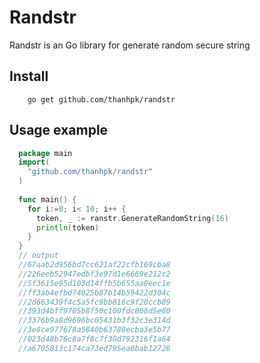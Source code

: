 # Randstr

Randstr is an Go library for generate random secure string

## Install
```
	go get github.com/thanhpk/randstr
```

## Usage example

```go
  package main
  import(
    "github.com/thanhpk/randstr"
  )
  
  func main() {
    for i:=0; i< 10; i++ {
      token, _ := ranstr.GenerateRandomString(16)
      println(token)
    }
  }
  // output
  //67aab2d956bd7cc621af22cfb169cba8
  //226eeb52947edbf3e97d1e6669e212c2
  //5f3615e95d103d14ffb5b655aa0eec1e
  //ff3ab4efbd74025b87b14b59422d304c
  //2d663439f4c5a5fc9bb816c9f20ccb89
  //393d4bff9705b8f50c100fdc808d5e60
  //3376b9a8d9696bc05431b3f32c3e314d
  //3e8ce977678a5840b63780ecba3e5b77
  //023d48b76c8a7f8c7f30d792316f1a64
  //a6705813c174ca73ed795ea0bab12726
  
```
